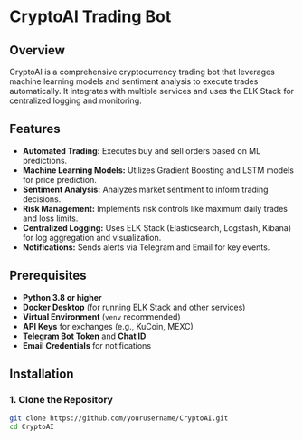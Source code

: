 # CryptoAI Trading Bot

## Overview

CryptoAI is a comprehensive cryptocurrency trading bot that leverages machine learning models and sentiment analysis to execute trades automatically. It integrates with multiple services and uses the ELK Stack for centralized logging and monitoring.

## Features

- **Automated Trading:** Executes buy and sell orders based on ML predictions.
- **Machine Learning Models:** Utilizes Gradient Boosting and LSTM models for price prediction.
- **Sentiment Analysis:** Analyzes market sentiment to inform trading decisions.
- **Risk Management:** Implements risk controls like maximum daily trades and loss limits.
- **Centralized Logging:** Uses ELK Stack (Elasticsearch, Logstash, Kibana) for log aggregation and visualization.
- **Notifications:** Sends alerts via Telegram and Email for key events.

## Prerequisites

- **Python 3.8 or higher**
- **Docker Desktop** (for running ELK Stack and other services)
- **Virtual Environment** (`venv` recommended)
- **API Keys** for exchanges (e.g., KuCoin, MEXC)
- **Telegram Bot Token** and **Chat ID**
- **Email Credentials** for notifications

## Installation

### 1. Clone the Repository

```bash
git clone https://github.com/yourusername/CryptoAI.git
cd CryptoAI
